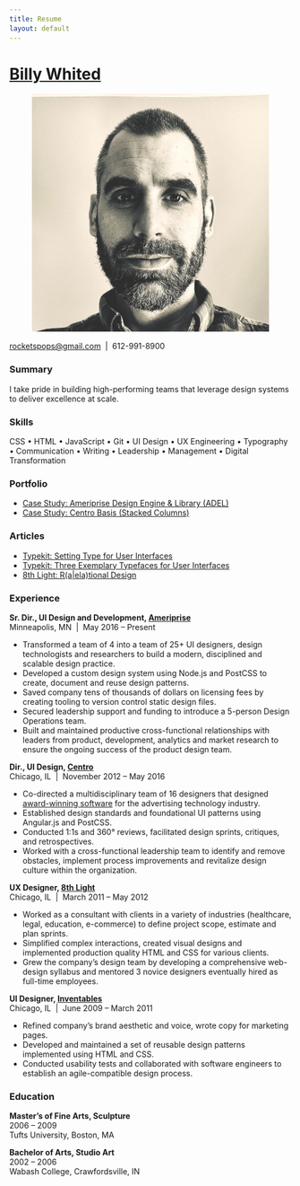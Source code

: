 ```yaml
---
title: Resume
layout: default
---
```


# [Billy Whited][linkedin]

<figure class="headshot">
    <img src="assets\images\headshot.jpg">
</figure>

[rocketspops@gmail.com][email] &nbsp;\|&nbsp; 612-991-8900

### Summary

I take pride in building high-performing teams that leverage design systems to
deliver excellence at scale.

### Skills

CSS • HTML • JavaScript • Git • UI Design • UX Engineering • Typography •
Communication • Writing • Leadership • Management • Digital Transformation

### Portfolio

* [Case Study: Ameriprise Design Engine & Library (ADEL)][adel_case_study]
* [Case Study: Centro Basis (Stacked Columns)][basis_case_study]

### Articles

* [Typekit: Setting Type for User Interfaces][typekit_1]
* [Typekit: Three Exemplary Typefaces for User Interfaces][typekit_2]
* [8th Light: R\(a\|ela\)tional Design][8thlight_1]

### Experience

**Sr. Dir., UI Design and Development, [Ameriprise][ampf]**
<br>
Minneapolis, MN &nbsp;\|&nbsp; May 2016 – Present

* Transformed a team of 4 into a team of 25+ UI designers, design technologists and
researchers to build a modern, disciplined and scalable design practice.
* Developed a custom design system using Node.js and PostCSS to create,
document and reuse design patterns.
* Saved company tens of thousands of dollars on licensing fees by creating tooling
to version control static design files.
* Secured leadership support and funding to introduce a 5-person Design
Operations team.
* Built and maintained productive cross-functional relationships with leaders
from product, development, analytics and market research to ensure the
ongoing success of the product design team.

**Dir., UI Design, [Centro][centro]**
<br>
Chicago, IL &nbsp;\|&nbsp; November 2012 – May 2016

* Co-directed a multidisciplinary team of 16 designers that designed
[award-winning software][basis] for the advertising technology industry.
* Established design standards and foundational UI patterns using Angular.js
and PostCSS.
* Conducted 1:1s and 360° reviews, facilitated design sprints, critiques, and
retrospectives.
* Worked with a cross-functional leadership team to identify and remove
obstacles, implement process improvements and revitalize design culture
within the organization.

**UX Designer, [8th Light][8thlight]**
<br>
Chicago, IL &nbsp;\|&nbsp; March 2011 – May 2012

* Worked as a consultant with clients in a variety of industries (healthcare, legal,
education, e-commerce) to define project scope, estimate and plan sprints.
* Simplified complex interactions, created visual designs and implemented
production quality HTML and CSS for various clients.
* Grew the company’s design team by developing a comprehensive web-design
syllabus and mentored 3 novice designers eventually hired as full-time
employees.

**UI Designer, [Inventables][inventables]**
<br>
Chicago, IL &nbsp;\|&nbsp; June 2009 – March 2011

* Refined company’s brand aesthetic and voice, wrote copy for marketing
pages.
* Developed and maintained a set of reusable design patterns implemented
using HTML and CSS.
* Conducted usability tests and collaborated with software engineers to
establish an agile-compatible design process.

### Education

**Master’s of Fine Arts, Sculpture**
<br>
2006 – 2009
<br>
Tufts University, Boston, MA

**Bachelor of Arts, Studio Art**
<br>
2002 – 2006
<br>
Wabash College, Crawfordsville, IN

[ampf]: https://www.ameriprise.com/
[basis]: https://www.centro.net/solutions/basis
[basis_case_study]: https://rocketspops.github.io/basis-case-study
[centro]: https://www.centro.net/
[email]: mailto:rocketspops@gmail.com
[inventables]: https://www.inventables.com/
[linkedin]: https://www.linkedin.com/in/billywhited/
[adel_case_study]: https://rocketspops.github.io/adel-case-study
[8thlight]: https://8thlight.com/
[8thlight_1]: https://8thlight.com/blog/billy-whited/2011/10/28/r-a-ela-tional-design.html
[typekit_1]:https://blog.typekit.com/2013/03/28/setting-type-for-user-interfaces/
[typekit_2]: https://blog.typekit.com/2013/04/11/three-exemplary-typefaces-for-user-interfaces/
